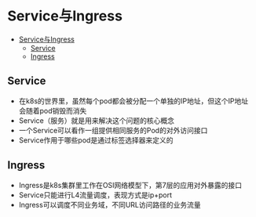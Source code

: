 # Service与Ingress

<!-- TOC -->

- [Service与Ingress](#service%e4%b8%8eingress)
  - [Service](#service)
  - [Ingress](#ingress)

<!-- /TOC -->

## Service

* 在k8s的世界里，虽然每个pod都会被分配一个单独的IP地址，但这个IP地址会随着pod销毁而消失
* Service（服务）就是用来解决这个问题的核心概念
* 一个Service可以看作一组提供相同服务的Pod的对外访问接口
* Service作用于哪些pod是通过标签选择器来定义的



## Ingress

* Ingress是k8s集群里工作在OSI网络模型下，第7层的应用对外暴露的接口
* Service只能进行L4流量调度，表现方式是ip+port
* Ingress可以调度不同业务域，不同URL访问路径的业务流量